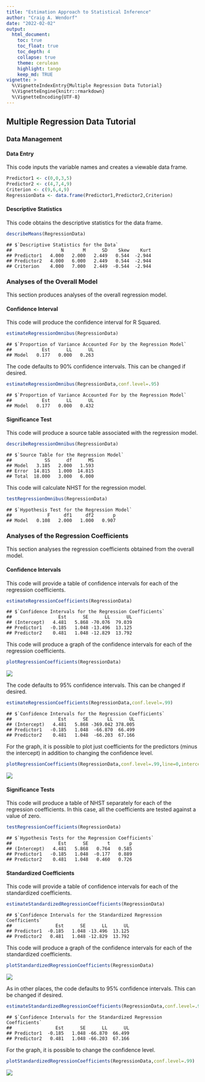 ```yaml
---
title: "Estimation Approach to Statistical Inference"
author: "Craig A. Wendorf"
date: "2022-02-02"
output:
  html_document:
    toc: true
    toc_float: true
    toc_depth: 4
    collapse: true
    theme: cerulean
    highlight: tango
    keep_md: TRUE
vignette: >
  %\VignetteIndexEntry{Multiple Regression Data Tutorial}
  %\VignetteEngine{knitr::rmarkdown}
  %\VignetteEncoding{UTF-8}
---
```






## Multiple Regression Data Tutorial

### Data Management

#### Data Entry

This code inputs the variable names and creates a viewable data frame.

```r
Predictor1 <- c(0,0,3,5)
Predictor2 <- c(4,7,4,9)
Criterion <- c(9,6,4,9)
RegressionData <- data.frame(Predictor1,Predictor2,Criterion)
```

#### Descriptive Statistics

This code obtains the descriptive statistics for the data frame.

```r
describeMeans(RegressionData)
```

```
## $`Descriptive Statistics for the Data`
##                  N       M      SD    Skew    Kurt
## Predictor1   4.000   2.000   2.449   0.544  -2.944
## Predictor2   4.000   6.000   2.449   0.544  -2.944
## Criterion    4.000   7.000   2.449  -0.544  -2.944
```

### Analyses of the Overall Model

This section produces analyses of the overall regression model.

#### Confidence Interval

This code will produce the confidence interval for R Squared.

```r
estimateRegressionOmnibus(RegressionData)
```

```
## $`Proportion of Variance Accounted For by the Regression Model`
##           Est      LL      UL
## Model   0.177   0.000   0.263
```

The code defaults to 90% confidence intervals. This can be changed if desired.

```r
estimateRegressionOmnibus(RegressionData,conf.level=.95)
```

```
## $`Proportion of Variance Accounted For by the Regression Model`
##           Est      LL      UL
## Model   0.177   0.000   0.432
```

#### Significance Test

This code will produce a source table associated with the regression model.

```r
describeRegressionOmnibus(RegressionData)
```

```
## $`Source Table for the Regression Model`
##            SS      df      MS
## Model   3.185   2.000   1.593
## Error  14.815   1.000  14.815
## Total  18.000   3.000   6.000
```

This code will calculate NHST for the regression model.

```r
testRegressionOmnibus(RegressionData)
```

```
## $`Hypothesis Test for the Regression Model`
##             F     df1     df2       p
## Model   0.108   2.000   1.000   0.907
```

### Analyses of the Regression Coefficients

This section analyses the regression coefficients obtained from the overall model.

#### Confidence Intervals 

This code will provide a table of confidence intervals for each of the regression coefficients.

```r
estimateRegressionCoefficients(RegressionData)
```

```
## $`Confidence Intervals for the Regression Coefficients`
##                 Est      SE      LL      UL
## (Intercept)   4.481   5.868 -70.076  79.039
## Predictor1   -0.185   1.048 -13.496  13.125
## Predictor2    0.481   1.048 -12.829  13.792
```

This code will produce a graph of the confidence intervals for each of the regression coefficients.

```r
plotRegressionCoefficients(RegressionData)
```

![](figures/Regression-MultipleA-1.png)<!-- -->

The code defaults to 95% confidence intervals. This can be changed if desired.

```r
estimateRegressionCoefficients(RegressionData,conf.level=.99)
```

```
## $`Confidence Intervals for the Regression Coefficients`
##                 Est      SE       LL      UL
## (Intercept)   4.481   5.868 -369.042 378.005
## Predictor1   -0.185   1.048  -66.870  66.499
## Predictor2    0.481   1.048  -66.203  67.166
```

For the graph, it is possible to plot just coefficients for the predictors (minus the intercept) in addition to changing the confidence level.

```r
plotRegressionCoefficients(RegressionData,conf.level=.99,line=0,intercept=FALSE)
```

![](figures/Regression-MultipleB-1.png)<!-- -->

#### Significance Tests

This code will produce a table of NHST separately for each of the regression coefficients. In this case, all the coefficients are tested against a value of zero.

```r
testRegressionCoefficients(RegressionData)
```

```
## $`Hypothesis Tests for the Regression Coefficients`
##                 Est      SE       t       p
## (Intercept)   4.481   5.868   0.764   0.585
## Predictor1   -0.185   1.048  -0.177   0.889
## Predictor2    0.481   1.048   0.460   0.726
```

#### Standardized Coefficients

This code will provide a table of confidence intervals for each of the standardized coefficients.

```r
estimateStandardizedRegressionCoefficients(RegressionData)
```

```
## $`Confidence Intervals for the Standardized Regression Coefficients`
##                Est      SE      LL      UL
## Predictor1  -0.185   1.048 -13.496  13.125
## Predictor2   0.481   1.048 -12.829  13.792
```

This code will produce a graph of the confidence intervals for each of the standardized coefficients.

```r
plotStandardizedRegressionCoefficients(RegressionData)
```

![](figures/Regression-MultipleStandardA-1.png)<!-- -->

As in other places, the code defaults to 95% confidence intervals. This can be changed if desired.

```r
estimateStandardizedRegressionCoefficients(RegressionData,conf.level=.99)
```

```
## $`Confidence Intervals for the Standardized Regression Coefficients`
##                Est      SE      LL      UL
## Predictor1  -0.185   1.048 -66.870  66.499
## Predictor2   0.481   1.048 -66.203  67.166
```

For the graph, it is possible to change the confidence level.

```r
plotStandardizedRegressionCoefficients(RegressionData,conf.level=.99)
```

![](figures/Regression-MultipleStandardB-1.png)<!-- -->
